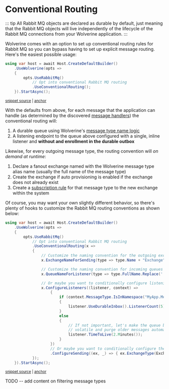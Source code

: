 # Conventional Routing

::: tip
All Rabbit MQ objects are declared as durable by default, just meaning that the Rabbit MQ objects
will live independently of the lifecycle of the Rabbit MQ connections from your Wolverine application.
:::

Wolverine comes with an option to set up conventional routing rules for Rabbit MQ so
you can bypass having to set up explicit message routing. Here's the easiest
possible usage:

<!-- snippet: sample_activating_rabbit_mq_conventional_routing -->
<a id='snippet-sample_activating_rabbit_mq_conventional_routing'></a>
```cs
using var host = await Host.CreateDefaultBuilder()
    .UseWolverine(opts =>
    {
        opts.UseRabbitMq()
            // Opt into conventional Rabbit MQ routing
            .UseConventionalRouting();
    }).StartAsync();
```
<sup><a href='https://github.com/JasperFx/wolverine/blob/main/src/Transports/RabbitMQ/Wolverine.RabbitMQ.Tests/Samples.cs#L313-L323' title='Snippet source file'>snippet source</a> | <a href='#snippet-sample_activating_rabbit_mq_conventional_routing' title='Start of snippet'>anchor</a></sup>
<!-- endSnippet -->

With the defaults from above, for each message that the application can handle
(as determined by the discovered [message handlers](/guide/handlers/discovery)) the conventional routing will:

1. A durable queue using Wolverine's [message type name logic](/guide/messages.html#message-type-name-or-alias)
2. A listening endpoint to the queue above configured with a single, inline listener and **without and enrollment in the durable outbox**

Likewise, for every outgoing message type, the routing convention will *on demand at runtime*:

1. Declare a fanout exchange named with the Wolverine message type alias name (usually the full name of the message type)
2. Create the exchange if auto provisioning is enabled if the exchange does not already exist
3. Create a [subscription rule](/guide/messaging/subscriptions) for that message type to the new exchange within the system

Of course, you may want your own slightly different behavior, so there's plenty of hooks to customize the
Rabbit MQ routing conventions as shown below:

<!-- snippet: sample_activating_rabbit_mq_conventional_routing_customized -->
<a id='snippet-sample_activating_rabbit_mq_conventional_routing_customized'></a>
```cs
using var host = await Host.CreateDefaultBuilder()
    .UseWolverine(opts =>
    {
        opts.UseRabbitMq()
            // Opt into conventional Rabbit MQ routing
            .UseConventionalRouting(x =>
            {
                // Customize the naming convention for the outgoing exchanges
                x.ExchangeNameForSending(type => type.Name + "Exchange");

                // Customize the naming convention for incoming queues
                x.QueueNameForListener(type => type.FullName.Replace('.', '-'));

                // Or maybe you want to conditionally configure listening endpoints
                x.ConfigureListeners((listener, context) =>
                    {
                        if (context.MessageType.IsInNamespace("MyApp.Messages.Important"))
                        {
                            listener.UseDurableInbox().ListenerCount(5);
                        }
                        else
                        {
                            // If not important, let's make the queue be
                            // volatile and purge older messages automatically
                            listener.TimeToLive(2.Minutes());
                        }
                    })
                    // Or maybe you want to conditionally configure the outgoing exchange
                    .ConfigureSending((ex, _) => { ex.ExchangeType(ExchangeType.Direct); });
            });
    }).StartAsync();
```
<sup><a href='https://github.com/JasperFx/wolverine/blob/main/src/Transports/RabbitMQ/Wolverine.RabbitMQ.Tests/Samples.cs#L328-L362' title='Snippet source file'>snippet source</a> | <a href='#snippet-sample_activating_rabbit_mq_conventional_routing_customized' title='Start of snippet'>anchor</a></sup>
<!-- endSnippet -->


TODO -- add content on filtering message types
